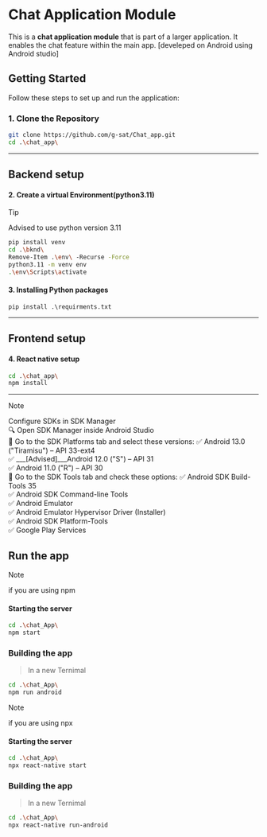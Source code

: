 # Chat Application Module

This is a **chat application module** that is part of a larger application. It enables the chat feature within the main app.
[develeped on Android using Android studio]
## Getting Started

Follow these steps to set up and run the application:

### 1. Clone the Repository
```bash
git clone https://github.com/g-sat/Chat_app.git
cd .\chat_app\
```

---
## Backend setup

#### 2. Create a virtual Environment(python3.11)
>[!tip]
>Advised to use python version 3.11
```bash
pip install venv
cd .\bknd\
Remove-Item .\env\ -Recurse -Force
python3.11 -m venv env
.\env\Scripts\activate
```

#### 3. Installing Python packages
```shell
pip install .\requirments.txt
```

---
## Frontend setup

#### 4. React native setup
```bash
cd .\chat_app\
npm install
```

---
> [!NOTE]
> Configure SDKs in SDK Manager<br/>
> 🔍 Open SDK Manager inside Android Studio<br/>
>  📌 Go to the SDK Platforms tab and select these versions: ✅ Android 13.0 ("Tiramisu") – API 33-ext4<br/>
>    ✅ ___[Advised]___Android 12.0 ("S") – API 31<br/> 
>    ✅ Android 11.0 ("R") – API 30<br/>
>  📌 Go to the SDK Tools tab and check these options: ✅ Android SDK Build-Tools 35<br/>
>    ✅ Android SDK Command-line Tools<br/>
>    ✅ Android Emulator<br/>
>    ✅ Android Emulator Hypervisor Driver (Installer)<br/>
>    ✅ Android SDK Platform-Tools<br/>
>    ✅ Google Play Services<br/>

## Run the app

>[!Note]
>if you are using npm
#### Starting the server
```bash
cd .\chat_App\
npm start
```
### Building the app
>In a new Ternimal
```bash
cd .\chat_App\
npm run android 
```

>[!Note]
>if you are using npx
#### Starting the server
```bash
cd .\chat_App\
npx react-native start
```
### Building the app
>In a new Ternimal
```bash
cd .\chat_App\
npx react-native run-android 
```























